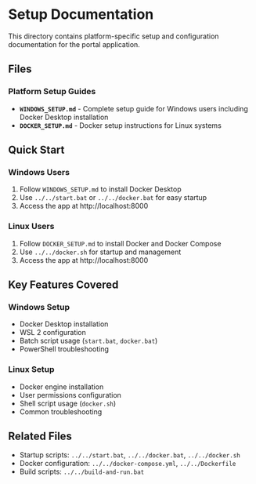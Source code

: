 # Setup Documentation

This directory contains platform-specific setup and configuration documentation for the portal application.

## Files

### Platform Setup Guides
- **`WINDOWS_SETUP.md`** - Complete setup guide for Windows users including Docker Desktop installation
- **`DOCKER_SETUP.md`** - Docker setup instructions for Linux systems

## Quick Start

### Windows Users
1. Follow `WINDOWS_SETUP.md` to install Docker Desktop
2. Use `../../start.bat` or `../../docker.bat` for easy startup
3. Access the app at http://localhost:8000

### Linux Users
1. Follow `DOCKER_SETUP.md` to install Docker and Docker Compose
2. Use `../../docker.sh` for startup and management
3. Access the app at http://localhost:8000

## Key Features Covered

### Windows Setup
- Docker Desktop installation
- WSL 2 configuration
- Batch script usage (`start.bat`, `docker.bat`)
- PowerShell troubleshooting

### Linux Setup  
- Docker engine installation
- User permissions configuration
- Shell script usage (`docker.sh`)
- Common troubleshooting

## Related Files
- Startup scripts: `../../start.bat`, `../../docker.bat`, `../../docker.sh`
- Docker configuration: `../../docker-compose.yml`, `../../Dockerfile`
- Build scripts: `../../build-and-run.bat`
